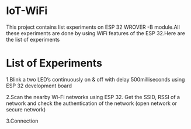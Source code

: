 # IoT-WiFi
This project contains list experiments on ESP 32 WROVER -B module.All these experiments are done by using WiFi features of the ESP 32.Here are the list of experiments
# List of Experiments
1.Blink a two LED’s continuously on & off with delay 500milliseconds using ESP 32 development board

2.Scan the nearby Wi-Fi networks using ESP 32. Get the SSID, RSSI of a network and check the authentication of the network (open network or secure network)

3.Connection

